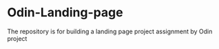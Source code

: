 # Odin-Landing-page
The repository is for building a landing page project assignment by Odin project
